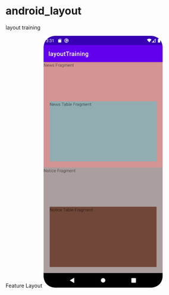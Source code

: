 # android_layout

layout training

Feature Layout
<img src="https://github.com/bjg2327/android_layout/blob/main/ReadMeImage/feature_layout.png" width="320px">
